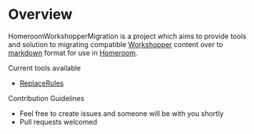 # Overview
HomeroomWorkshopperMigration is a project which aims to provide tools and solution to migrating compatible [Workshopper](https://github.com/openshift-evangelists/workshopper) content over to [markdown](https://guides.github.com/features/mastering-markdown/) format for use in [Homeroom](https://github.com/openshift-labs/workshop-dashboard).

Current tools available
- [ReplaceRules](./replacerules/README.md)

Contribution Guidelines
- Feel free to create issues and someone will be with you shortly
- Pull requests welcomed
